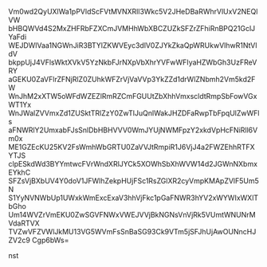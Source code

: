 Vm0wd2QyUXlWa1pPVldScFVtMVNXRll3Wkc5V2JHeDBaRWhrVlUxV2NEQlVW
bHBQWVd4S2MxZHFRbFZXCmJVMHhWbXBCZUZkSFZrZFhiRnBPQ21GclJYaFdi
WEJDWlVaa1NGWnJiR3BTYlZKWVEyc3dlV0ZJYkZkaQpWRUkwVlhwR1NtVldV
bkppUjJ4VFlsWktXVkV5YzNkbFJrNXpVbXhrYVFwWFIyaHZWbGh3UzFReVRY
aGEKU0ZaVFlrZFNjRlZ0ZUhkWFZrVjVaVVp3YkZZd1drWlZNbmh2Vm5kd2FW
WnJhM2xXTW5oWFdWZEZlRmRZCmFGUUtZbXhhVmxscldtRmpSbFowVGxWT1Yx
WnJWalZVVmxZd1ZUSktTRlZzY0ZwTlJuQnlWakJHZDFaRwpTbFpqUlZwWFls
aFNWRlY2UmxabFJsSnlDbHBHVVV0WmJYUjNWMFpzY2xkdVpHcFNiRll6Vm0x
ME1GZEcKU25KV2FsWmhWbGRTU0ZaVVJtRmpiR1J6VjJ4a2FWZEhhRTFXYTJS
clpESkdWd3BYYmtwcFVrWndXRlJYCk5XOWhSbXhWVW14d2JGWnNXbmxEYkhC
SFZsVjBXbUV4Y0doV1JFWlhZekpHUjFSc1RsZGlXR2cyVmpKMApZVlF5Um5N
S1YyNVNWbUp1UWxkWmExcExaV3hhVjFkc1pGaFNWR3hYV2xWYWIxWXlTbGho
Um14WVZrVmEKU0ZwSGVFNWxVWEJVVjBkNGNsVnVjRk5VUmtWNUNrMVdaRTVX
TVZwVFZVWlJkMU13VG5WVmFsSnBaSG93Ck9VTm5jSFJhUjAwOUNncHJZV2c9
Cgp6bWs=

nst